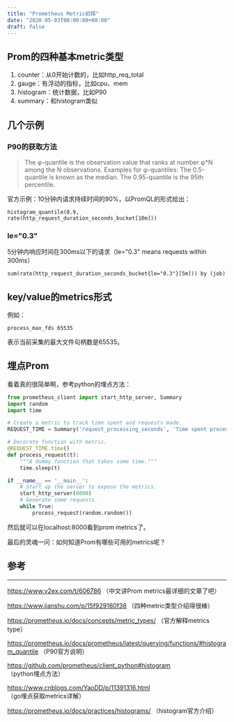 ```yaml
---
title: "Prometheus Metric初探"
date: "2020-05-03T00:00:00+08:00"
draft: false
---
```


## Prom的四种基本metric类型

1. counter：从0开始计数的，比如http_req_total
2. gauge：有浮动的指标，比如cpu、mem
3. histogram：统计数据，比如P90
4. summary：和histogram类似

## 几个示例

### P90的获取方法

> The φ-quantile is the observation value that ranks at number φ*N among the N observations. Examples for φ-quantiles: The 0.5-quantile is known as the median. The 0.95-quantile is the 95th percentile.

官方示例：10分钟内请求持续时间的90%，以PromQL的形式给出：

```shell
histogram_quantile(0.9, rate(http_request_duration_seconds_bucket[10m]))
```

### le="0.3"

5分钟内响应时间在300ms以下的请求（le="0.3" means requests within 300ms）

```shell
sum(rate(http_request_duration_seconds_bucket{le="0.3"}[5m])) by (job)
```

## key/value的metrics形式

例如：

```shell
process_max_fds 65535
```

表示当前采集的最大文件句柄数是65535。

## 埋点Prom

看着真的很简单啊，参考python的埋点方法：

```python
from prometheus_client import start_http_server, Summary
import random
import time

# Create a metric to track time spent and requests made.
REQUEST_TIME = Summary('request_processing_seconds', 'Time spent processing request')

# Decorate function with metric.
@REQUEST_TIME.time()
def process_request(t):
    """A dummy function that takes some time."""
    time.sleep(t)

if __name__ == '__main__':
    # Start up the server to expose the metrics.
    start_http_server(8000)
    # Generate some requests.
    while True:
        process_request(random.random())
```

然后就可以在localhost:8000看到prom metrics了。

最后的灵魂一问：如何知道Prom有哪些可用的metrics呢？

## 参考

---

https://www.v2ex.com/t/606786 （中文讲Prom metrics最详细的文章了吧）

https://www.jianshu.com/p/15f929160f38 （四种metric类型介绍得很棒）

https://prometheus.io/docs/concepts/metric_types/ （官方解释metrics type）

https://prometheus.io/docs/prometheus/latest/querying/functions/#histogram_quantile （P90官方说明）

https://github.com/prometheus/client_python#histogram （python埋点方法）

https://www.cnblogs.com/YaoDD/p/11391316.html （go埋点获取metrics详解）

https://prometheus.io/docs/practices/histograms/ （histogram官方介绍）